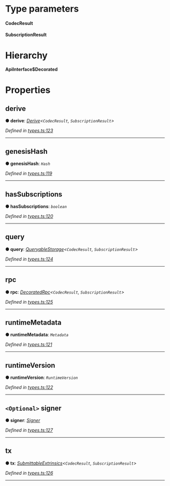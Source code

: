 

# Type parameters
#### CodecResult 
#### SubscriptionResult 
# Hierarchy

**ApiInterface$Decorated**

# Properties

<a id="derive"></a>

##  derive

**● derive**: *[Derive](_types_.derive.md)<`CodecResult`, `SubscriptionResult`>*

*Defined in [types.ts:123](https://github.com/polkadot-js/api/blob/4735253/packages/api/src/types.ts#L123)*

___
<a id="genesishash"></a>

##  genesisHash

**● genesisHash**: *`Hash`*

*Defined in [types.ts:119](https://github.com/polkadot-js/api/blob/4735253/packages/api/src/types.ts#L119)*

___
<a id="hassubscriptions"></a>

##  hasSubscriptions

**● hasSubscriptions**: *`boolean`*

*Defined in [types.ts:120](https://github.com/polkadot-js/api/blob/4735253/packages/api/src/types.ts#L120)*

___
<a id="query"></a>

##  query

**● query**: *[QueryableStorage](_types_.queryablestorage.md)<`CodecResult`, `SubscriptionResult`>*

*Defined in [types.ts:124](https://github.com/polkadot-js/api/blob/4735253/packages/api/src/types.ts#L124)*

___
<a id="rpc"></a>

##  rpc

**● rpc**: *[DecoratedRpc](_types_.decoratedrpc.md)<`CodecResult`, `SubscriptionResult`>*

*Defined in [types.ts:125](https://github.com/polkadot-js/api/blob/4735253/packages/api/src/types.ts#L125)*

___
<a id="runtimemetadata"></a>

##  runtimeMetadata

**● runtimeMetadata**: *`Metadata`*

*Defined in [types.ts:121](https://github.com/polkadot-js/api/blob/4735253/packages/api/src/types.ts#L121)*

___
<a id="runtimeversion"></a>

##  runtimeVersion

**● runtimeVersion**: *`RuntimeVersion`*

*Defined in [types.ts:122](https://github.com/polkadot-js/api/blob/4735253/packages/api/src/types.ts#L122)*

___
<a id="signer"></a>

## `<Optional>` signer

**● signer**: *[Signer](_types_.signer.md)*

*Defined in [types.ts:127](https://github.com/polkadot-js/api/blob/4735253/packages/api/src/types.ts#L127)*

___
<a id="tx"></a>

##  tx

**● tx**: *[SubmittableExtrinsics](_types_.submittableextrinsics.md)<`CodecResult`, `SubscriptionResult`>*

*Defined in [types.ts:126](https://github.com/polkadot-js/api/blob/4735253/packages/api/src/types.ts#L126)*

___

